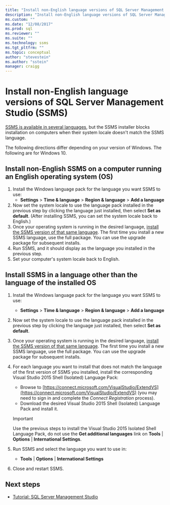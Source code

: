 ```yaml
---
title: "Install non-English language versions of SQL Server Management Studio (SSMS) | Microsoft Docs"
description: "Install non-English language versions of SQL Server Management Studio (SSMS)"
ms.custom: ""
ms.date: "12/08/2017"
ms.prod: sql
ms.reviewer: ""
ms.suite: ""
ms.technology: ssms
ms.tgt_pltfrm: ""
ms.topic: conceptual
author: "stevestein"
ms.author: "sstein"
manager: craigg
---
```

# Install non-English language versions of SQL Server Management Studio (SSMS) 

[SSMS is available in several languages](download-sql-server-management-studio-ssms.md#available-languages), but the SSMS installer blocks installation on computers when their system locale doesn't match the SSMS language. 

The following directions differ depending on your version of Windows. The following are for Windows 10.

## Install non-English SSMS on a computer running an English operating system (OS)

1. Install the Windows language pack for the language you want SSMS to use: 
   - **Settings** > **Time & language** > **Region & language** > **Add a language** 
2. Now set the system locale to use the language pack installed in the previous step by clicking the language just installed, then select **Set as default**. (After installing SSMS, you can set the system locale back to English.)
3. Once your operating system is running in the desired language, [install the SSMS version of that same language](download-sql-server-management-studio-ssms.md#available-languages). The first time you install a new SSMS language, use the full package. You can use the upgrade package for subsequent installs.
4. Run SSMS, and it should display as the language you installed in the previous step.
5. Set your computer's system locale back to English.

## Install SSMS in a language other than the language of the installed OS

1. Install the Windows language pack for the language you want SSMS to use: 
   - **Settings** > **Time & language** > **Region & language** > **Add a language** 
2. Now set the system locale to use the language pack installed in the previous step by clicking the language just installed, then select **Set as default**. 
3. Once your operating system is running in the desired language, [install the SSMS version of that same language](download-sql-server-management-studio-ssms.md#available-languages). The first time you install a new SSMS language, use the full package. You can use the upgrade package for subsequent installs.
4. For each language you want to install that does not match the language of the first version of SSMS you installed, install the corresponding Visual Studio 2015 Shell (Isolated) Language Pack:
   - Browse to [https://connect.microsoft.com/VisualStudio/ExtendVS](https://connect.microsoft.com/VisualStudio/ExtendVS) (you may need to sign in and complete the *Connect Registration* process).
   - Download the desired Visual Studio 2015 Shell (Isolated) Language Pack and install it.

   > [!IMPORTANT]
   > Use the previous steps to install the Visual Studio 2015 Isolated Shell Language Pack, do not use the **Get additional languages** link on **Tools** | **Options** | **International Settings**. 

5. Run SSMS and select the language you want to use in:
   - **Tools** | **Options** | **International Settings**
1. Close and restart SSMS.

## Next steps

- [Tutorial: SQL Server Management Studio](https://docs.microsoft.com/sql/ssms/tutorials/tutorial-sql-server-management-studio)
